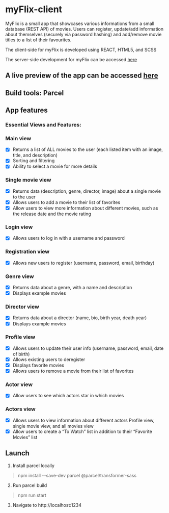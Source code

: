 # myFlix-client
MyFlix is a small app that showcases various informations from a small database (REST API) of movies. Users can register, update/add information about themselves (securely via password hashing) and add/remove movie titles to a list of their favourites. 

The client-side for myFlix is developed using REACT, HTML5, and SCSS

The server-side development for myFlix can be accessed [here](https://github.com/valvegan/movie_api)

## A live preview of the app can be accessed [here](https://valentina-my-flix-client.netlify.app/)

## Build tools: Parcel

## App features
### Essential Views and Features:

### Main view
- [x] Returns a list of ALL movies to the user (each listed item with an image, title, and description)
- [x] Sorting and filtering
- [x] Ability to select a movie for more details

### Single movie view
- [x] Returns data (description, genre, director, image) about a single movie to the user
- [x] Allows users to add a movie to their list of favorites
- [x] Allow users to view more information about different movies, such as the release date and
the movie rating

### Login view
- [x] Allows users to log in with a username and password

### Registration view
- [x] Allows new users to register (username, password, email, birthday)

### Genre view
- [x] Returns data about a genre, with a name and description
- [x] Displays example movies

### Director view
- [x] Returns data about a director (name, bio, birth year, death year)
- [x] Displays example movies

### Profile view
- [x] Allows users to update their user info (username, password, email, date of birth)
- [x] Allows existing users to deregister
- [x] Displays favorite movies
- [x] Allows users to remove a movie from their list of favorites

### Actor view
- [x] Allow users to see which actors star in which movies

### Actors view
- [x] Allows users to view information about different actors
Profile view, single movie view, and all movies view
- [x] Allow users to create a “To Watch” list in addition to their “Favorite Movies” list

## Launch
1) Install parcel locally 
>npm install --save-dev parcel @parcel/transformer-sass

2) Run parcel build
>npm run start

3) Navigate to http://localhost:1234 
